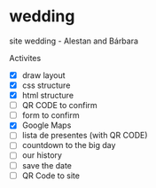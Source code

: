 # wedding

site wedding - Alestan and Bárbara

Activites


- [x] draw layout
- [x] css structure
- [x] html structure
- [ ] QR CODE to confirm
- [ ] form to confirm
- [x] Google Maps 
- [ ] lista de presentes (with QR CODE)
- [ ] countdown to the big day
- [ ] our history
- [ ] save the date
- [ ] QR Code to site
